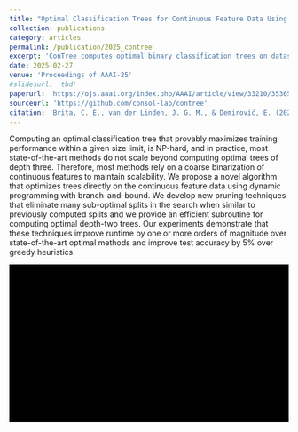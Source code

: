 ```yaml
---
title: "Optimal Classification Trees for Continuous Feature Data Using Dynamic Programming with Branch-and-Bound"
collection: publications
category: articles
permalink: /publication/2025_contree
excerpt: 'ConTree computes optimal binary classification trees on datasets with continuous features using dynamic programming with branch-and-bound.'
date: 2025-02-27
venue: 'Proceedings of AAAI-25'
#slidesurl: 'tbd'
paperurl: 'https://ojs.aaai.org/index.php/AAAI/article/view/33210/35365'
sourceurl: 'https://github.com/consol-lab/contree'
citation: 'Brita, C. E., van der Linden, J. G. M., & Demirović, E. (2025). &quot;Optimal Classification Trees for Continuous Feature Data Using Dynamic Programming with Branch-and-Bound.&quot; <i>Proceedings of AAAI-25</i>, 11131--11139.'
---
```


Computing an optimal classification tree that provably maximizes training performance within a given size limit, is NP-hard, and in practice, most state-of-the-art methods do not scale beyond computing optimal trees of depth three. Therefore, most methods rely on a coarse binarization of continuous features to maintain scalability. We propose a novel algorithm that optimizes trees directly on the continuous feature data using dynamic programming with branch-and-bound. We develop new pruning techniques that eliminate many sub-optimal splits in the search when similar to previously computed splits and we provide an efficient subroutine for computing optimal depth-two trees. Our experiments demonstrate that these techniques improve runtime by one or more orders of magnitude over state-of-the-art optimal methods and improve test accuracy by 5% over greedy heuristics.

![An example of how ConTree uses similarity to compute lower bounds and skip thresholds](/images/contree-animation.gif)
